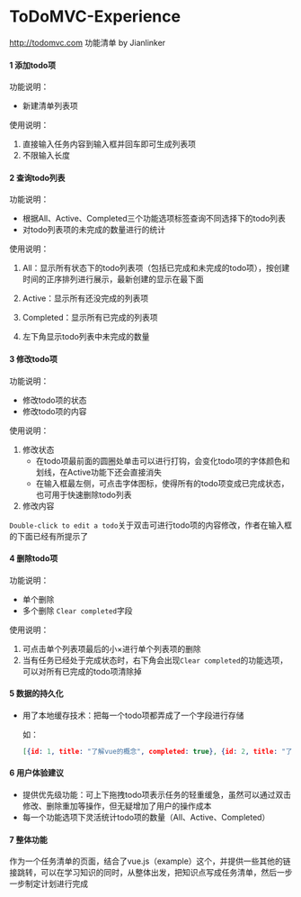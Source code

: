 # ToDoMVC-Experience

http://todomvc.com 功能清单 by Jianlinker

#### 1 添加todo项

功能说明：

- 新建清单列表项

使用说明：

1. 直接输入任务内容到输入框并回车即可生成列表项
2. 不限输入长度

#### 2 查询todo列表

功能说明：

- 根据All、Active、Completed三个功能选项标签查询不同选择下的todo列表
- 对todo列表项的未完成的数量进行的统计

使用说明：

1. All：显示所有状态下的todo列表项（包括已完成和未完成的todo项），按创建时间的正序排列进行展示，最新创建的显示在最下面

2. Active：显示所有还没完成的列表项

3. Completed：显示所有已完成的列表项

4. 左下角显示todo列表中未完成的数量

#### 3 修改todo项

功能说明：

- 修改todo项的状态
- 修改todo项的内容

使用说明：

1. 修改状态
   - 在todo项最前面的圆圈处单击可以进行打钩，会变化todo项的字体颜色和划线，在Active功能下还会直接消失
   - 在输入框最左侧，可点击字体图标，使得所有的todo项变成已完成状态，也可用于快速删除todo列表
2. 修改内容

`Double-click to edit a todo`关于双击可进行todo项的内容修改，作者在输入框的下面已经有所提示了

#### 4 删除todo项

功能说明：
- 单个删除
- 多个删除 `Clear completed`字段

使用说明：

1. 可点击单个列表项最后的小×进行单个列表项的删除
2. 当有任务已经处于完成状态时，右下角会出现`Clear completed`的功能选项，可以对所有已完成的todo项清除掉

#### 5 数据的持久化

- 用了本地缓存技术：把每一个todo项都弄成了一个字段进行存储

  如：

  ```json
  [{id: 1, title: "了解vue的概念", completed: true}, {id: 2, title: "了解vue的家族", completed: false}...]
  ```


#### 6 用户体验建议

- 提供优先级功能：可上下拖拽todo项表示任务的轻重缓急，虽然可以通过双击修改、删除重加等操作，但无疑增加了用户的操作成本
- 每一个功能选项下灵活统计todo项的数量（All、Active、Completed）

#### 7 整体功能

作为一个任务清单的页面，结合了vue.js（example）这个，并提供一些其他的链接跳转，可以在学习知识的同时，从整体出发，把知识点写成任务清单，然后一步一步制定计划进行完成